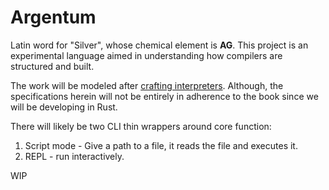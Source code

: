 # Argentum
Latin word for "Silver", whose chemical element is **AG**.  This project is an experimental
language aimed in understanding how compilers are structured and built.

The work will be modeled after [crafting interpreters](http://www.craftinginterpreters.com). Although, the specifications
herein will not be entirely in adherence to the book since we will be developing in Rust.

There will likely be two CLI thin wrappers around core function:

1. Script mode - Give a path to a file, it reads the file and executes it.
2. REPL - run interactively.

WIP
